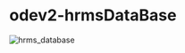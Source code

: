 # odev2-hrmsDataBase

![hrms_database](https://user-images.githubusercontent.com/77539200/118361629-f8452380-b594-11eb-9a16-3f97bdf7f1ad.PNG)

